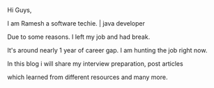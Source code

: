 Hi Guys,

I am Ramesh a software techie. | java developer 

Due to some reasons. I left my job and had break. 

It's around nearly 1 year of career gap. I am hunting the job right now.

In this blog i will share my interview preparation, post articles 

which learned from different resources and many more. 
